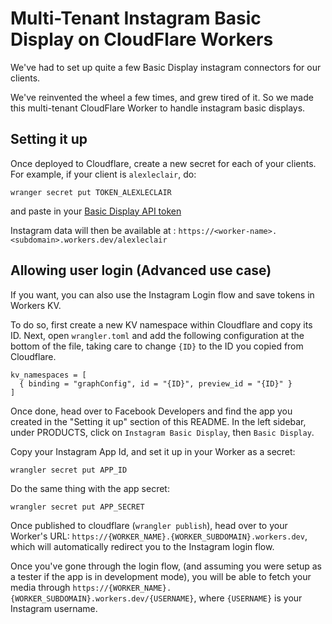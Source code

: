 # Multi-Tenant Instagram Basic Display on CloudFlare Workers
We've had to set up quite a few Basic Display instagram connectors for our clients.

We've reinvented the wheel a few times, and grew tired of it. So we made this multi-tenant CloudFlare Worker to handle instagram basic displays.

## Setting it up
Once deployed to Cloudflare, create a new secret for each of your clients. For example, if your client is `alexleclair`, do:
```
wranger secret put TOKEN_ALEXLECLAIR
```
and paste in your [Basic Display API token](https://developers.facebook.com/docs/instagram-basic-display-api/)

Instagram data will then be available at : `https://<worker-name>.<subdomain>.workers.dev/alexleclair`


## Allowing user login (Advanced use case)
If you want, you can also use the Instagram Login flow and save tokens in Workers KV.

To do so, first create a new KV namespace within Cloudflare and copy its ID.
Next, open `wrangler.toml` and add the following configuration at the bottom of the file, taking care to change `{ID}` to the ID you copied from Cloudflare.

```
kv_namespaces = [ 
  { binding = "graphConfig", id = "{ID}", preview_id = "{ID}" }
]
```

Once done, head over to Facebook Developers and find the app you created in the "Setting it up" section of this README.
In the left sidebar, under PRODUCTS, click on `Instagram Basic Display`, then `Basic Display`.

Copy your Instagram App Id, and set it up in your Worker as a secret:
```
wrangler secret put APP_ID
```

Do the same thing with the app secret:
```
wrangler secret put APP_SECRET
```

Once published to cloudflare (`wrangler publish`), head over to your Worker's URL: `https://{WORKER_NAME}.{WORKER_SUBDOMAIN}.workers.dev`, which will automatically redirect you to the Instagram login flow.

Once you've gone through the login flow, (and assuming you were setup as a tester if the app is in development mode), you will be able to fetch your media through `https://{WORKER_NAME}.{WORKER_SUBDOMAIN}.workers.dev/{USERNAME}`, where `{USERNAME}` is your Instagram username.